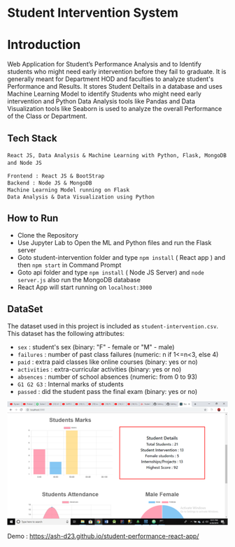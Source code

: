 # Student Intervention System

# Introduction

Web Application for Student’s Performance Analysis and to Identify students who might need early intervention before they fail to graduate. It is generally meant for Department HOD and faculties to analyze student's Performance and Results. It stores Student Deltails in a database and uses Machine Learning Model to identify Students who might need early intervention and Python Data Analysis tools like Pandas and Data Visualization tools like Seaborn is used to analyze the overall Performance of the Class or Department.

## Tech Stack 

`React JS, Data Analysis & Machine Learning with Python, Flask, MongoDB and Node JS`

```
Frontend : React JS & BootStrap
Backend : Node JS & MongoDB
Machine Learning Model running on Flask
Data Analysis & Data Visualization using Python
```

## How to Run

* Clone the Repository
* Use Jupyter Lab to Open the ML and Python files and run the Flask server
* Goto student-intervention folder and type `npm install` ( React app ) and then `npm start` in Command Prompt
* Goto api folder and type `npm install` ( Node JS Server) and `node server.js` also run the MongoDB database
* React App will start running on `localhost:3000`

## DataSet

The dataset used in this project is included as `student-intervention.csv`. This dataset has the following attributes:

* `sex` : student's sex (binary: "F" - female or "M" - male)
* `failures` : number of past class failures (numeric: n if 1<=n<3, else 4)
* `paid` : extra paid classes like online courses (binary: yes or no)
* `activities` : extra-curricular activities (binary: yes or no)
* `absences` : number of school absences (numeric: from 0 to 93)
* `G1 G2 G3` : Internal marks of students
* `passed` : did the student pass the final exam (binary: yes or no)

![Student](https://github.com/Ash-D23/Student-Intervention-System/blob/master/Screenshots/2019-06-28%20(1).png)

Demo : https://ash-d23.github.io/student-performance-react-app/
